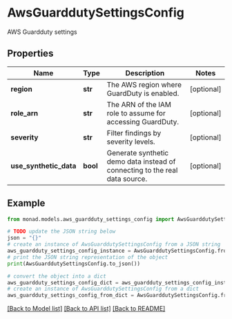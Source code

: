 # AwsGuarddutySettingsConfig

AWS Guardduty settings

## Properties

Name | Type | Description | Notes
------------ | ------------- | ------------- | -------------
**region** | **str** | The AWS region where GuardDuty is enabled. | [optional] 
**role_arn** | **str** | The ARN of the IAM role to assume for accessing GuardDuty. | [optional] 
**severity** | **str** | Filter findings by severity levels. | [optional] 
**use_synthetic_data** | **bool** | Generate synthetic demo data instead of connecting to the real data source. | [optional] 

## Example

```python
from monad.models.aws_guardduty_settings_config import AwsGuarddutySettingsConfig

# TODO update the JSON string below
json = "{}"
# create an instance of AwsGuarddutySettingsConfig from a JSON string
aws_guardduty_settings_config_instance = AwsGuarddutySettingsConfig.from_json(json)
# print the JSON string representation of the object
print(AwsGuarddutySettingsConfig.to_json())

# convert the object into a dict
aws_guardduty_settings_config_dict = aws_guardduty_settings_config_instance.to_dict()
# create an instance of AwsGuarddutySettingsConfig from a dict
aws_guardduty_settings_config_from_dict = AwsGuarddutySettingsConfig.from_dict(aws_guardduty_settings_config_dict)
```
[[Back to Model list]](../README.md#documentation-for-models) [[Back to API list]](../README.md#documentation-for-api-endpoints) [[Back to README]](../README.md)


